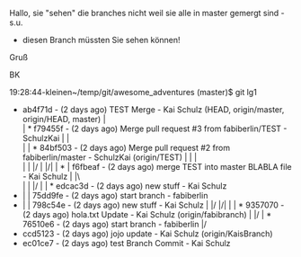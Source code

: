 Hallo,
sie "sehen" die branches nicht weil sie alle in master gemergt sind - s.u.
- diesen Branch müssten Sie sehen können!

Gruß

BK


19:28:44-kleinen~/temp/git/awesome_adventures (master)$ git lg1
*   ab4f71d - (2 days ago) TEST Merge - Kai Schulz (HEAD, origin/master, origin/HEAD, master)
|\
| *   f79455f - (2 days ago) Merge pull request #3 from fabiberlin/TEST - SchulzKai
| |\
| | *   84bf503 - (2 days ago) Merge pull request #2 from fabiberlin/master - SchulzKai (origin/TEST)
| | |\
| | |/
| |/|
| * |   f6fbeaf - (2 days ago) merge TEST into master BLABLA file - Kai Schulz
| |\ \
| | |/
| | * edcac3d - (2 days ago) new stuff - Kai Schulz
* | | 75dd9fe - (2 days ago) start branch - fabiberlin
* | | 798c54e - (2 days ago) new stuff - Kai Schulz
| |/
|/|
| | * 9357070 - (2 days ago) hola.txt Update - Kai Schulz (origin/fabibranch)
| |/
| * 76510e6 - (2 days ago) start branch - fabiberlin
|/
* ccd5123 - (2 days ago) jojo update - Kai Schulz (origin/KaisBranch)
* ec01ce7 - (2 days ago) test Branch Commit - Kai Schulz
